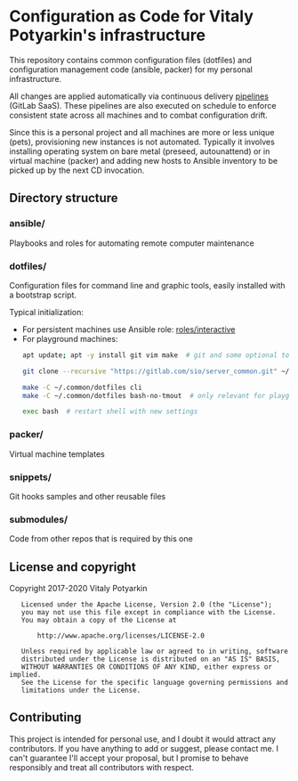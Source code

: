 # Configuration as Code for Vitaly Potyarkin's infrastructure

This repository contains common configuration files (dotfiles) and
configuration management code (ansible, packer) for my personal
infrastructure.

All changes are applied automatically via continuous delivery [pipelines]
(GitLab SaaS). These pipelines are also executed on schedule to enforce
consistent state across all machines and to combat configuration drift.

Since this is a personal project and all machines are more or less unique
(pets), provisioning new instances is not automated. Typically it involves
installing operating system on bare metal (preseed, autounattend) or in
virtual machine (packer) and adding new hosts to Ansible inventory to be
picked up by the next CD invocation.

[pipelines]: https://gitlab.com/sio/server_common/pipelines?ref=deploy


## Directory structure

### ansible/

Playbooks and roles for automating remote computer maintenance

### dotfiles/

Configuration files for command line and graphic tools, easily installed with a
bootstrap script.

Typical initialization:

  - For persistent machines use Ansible role:
    [roles/interactive](ansible/roles/interactive/)
  - For playground machines:
    ```sh
    apt update; apt -y install git vim make  # git and some optional tools

    git clone --recursive "https://gitlab.com/sio/server_common.git" ~/.common

    make -C ~/.common/dotfiles cli
    make -C ~/.common/dotfiles bash-no-tmout  # only relevant for playground machines

    exec bash  # restart shell with new settings
    ```

### packer/

Virtual machine templates

### snippets/

Git hooks samples and other reusable files

### submodules/

Code from other repos that is required by this one


## License and copyright

Copyright 2017-2020 Vitaly Potyarkin

```
   Licensed under the Apache License, Version 2.0 (the "License");
   you may not use this file except in compliance with the License.
   You may obtain a copy of the License at

       http://www.apache.org/licenses/LICENSE-2.0

   Unless required by applicable law or agreed to in writing, software
   distributed under the License is distributed on an "AS IS" BASIS,
   WITHOUT WARRANTIES OR CONDITIONS OF ANY KIND, either express or implied.
   See the License for the specific language governing permissions and
   limitations under the License.
```


## Contributing

This project is intended for personal use, and I doubt it would attract any
contributors. If you have anything to add or suggest, please contact me.
I can't guarantee I'll accept your proposal, but I promise to behave
responsibly and treat all contributors with respect.
